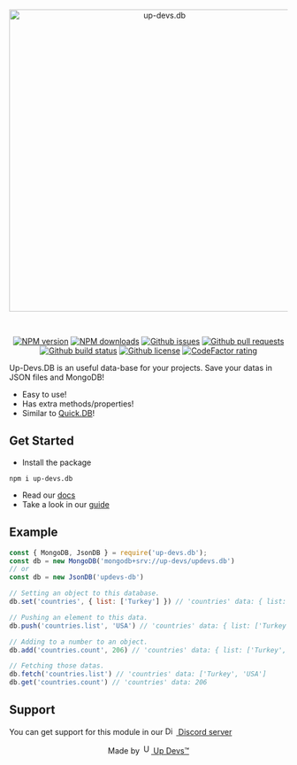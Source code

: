 <div align="center">
  <br />
  <p>
    <a href="https://updevs-db.js.org"><img src="https://user-images.githubusercontent.com/77716705/131206307-0840de3c-a3f7-48e8-9076-f97d163055c3.png" width="546" alt="up-devs.db" /></a>
  </p>
  <br />
  <p>
    <a href="https://www.npmjs.com/package/up-devs.db"><img src="https://img.shields.io/npm/v/up-devs.db.svg?maxAge=3600" alt="NPM version" /></a>
    <a href="https://www.npmjs.com/package/up-devs.db"><img src="https://img.shields.io/npm/dt/up-devs.db.svg?maxAge=3600" alt="NPM downloads" /></a>
    <a href="https://github.com/Up-Devs/up-devs.db/issues"><img src="https://img.shields.io/github/issues/Up-Devs/up-devs.db" alt="Github issues"></a>
    <a href="https://github.com/Up-Devs/up-devs.db/pulls"><img src="https://img.shields.io/github/issues-pr/Up-Devs/up-devs.db" alt="Github pull requests" /></a>
    <a href="https://github.com/Up-Devs/up-devs.db/actions"><img src="https://img.shields.io/github/workflow/status/Up-Devs/up-devs.db/Node.js Package" alt="Github build status" /></a>
    <a href="https://github.com/Up-Devs/up-devs.db/blob/main/LICENSE"><img src="https://img.shields.io/github/license/Up-Devs/up-devs.db" alt="Github license" /></a>
    <a href="https://www.codefactor.io/repository/github/Up-Devs/up-devs.db/overview"><img src="https://www.codefactor.io/repository/github/Up-Devs/up-devs.db/badge" alt="CodeFactor rating"></a>
  </p>
</div>

Up-Devs.DB is an useful data-base for your projects. Save your datas in JSON files and MongoDB!

* Easy to use!
* Has extra methods/properties!
* Similar to [Quick.DB](https://www.npmjs.com/package/quick.db)!

## Get Started

* Install the package
```sh-session
npm i up-devs.db
```

* Read our [docs](https://updevs-db.js.org/docs)
* Take a look in our [guide](https://updevs-db.js.org/guide)

## Example

```js
const { MongoDB, JsonDB } = require('up-devs.db');
const db = new MongoDB('mongodb+srv://up-devs/updevs.db')
// or
const db = new JsonDB('updevs-db')

// Setting an object to this database.
db.set('countries', { list: ['Turkey'] }) // 'countries' data: { list: 'Turkey' }

// Pushing an element to this data.
db.push('countries.list', 'USA') // 'countries' data: { list: ['Turkey', 'USA'] }

// Adding to a number to an object.
db.add('countries.count', 206) // 'countries' data: { list: ['Turkey', 'USA'], count: 206  }

// Fetching those datas.
db.fetch('countries.list') // 'countries' data: ['Turkey', 'USA']
db.get('countries.count') // 'countries' data: 206
```

## Support
You can get support for this module in our [<img src="https://user-images.githubusercontent.com/77716705/130312581-8e3406be-0552-43ce-b550-0b444462e15e.png" height="15" width="20" alt="Discord logo"> Discord server](https://discord.gg/PhW2XJa2yy)

<div align="center">
Made by <a href="https://github.com/Up-Devs"><img src="https://user-images.githubusercontent.com/77716705/131206350-6c6e7c66-8fde-43a7-aff7-217d5736d887.png" height="17" width="17" alt="Up Devs"> Up Devs™</a>
</div>
